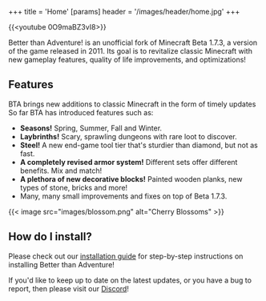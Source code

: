 +++
title = 'Home'
[params]
    header = '/images/header/home.jpg'
+++

{{<youtube 0O9maBZ3vI8>}}

Better than Adventure! is an unofficial fork of Minecraft Beta 1.7.3, a version of the game released in 2011. Its goal is to revitalize classic Minecraft with new gameplay features, quality of life improvements, and optimizations!

## Features

BTA brings new additions to classic Minecraft in the form of timely updates So far BTA has introduced features such as:

-   **Seasons!** Spring, Summer, Fall and Winter.
-   **Laybrinths!** Scary, sprawling dungeons with rare loot to discover.
-   **Steel!** A new end-game tool tier that's sturdier than diamond, but not as fast.
-   **A completely revised armor system!** Different sets offer different benefits. Mix and match!
-   **A plethora of new decorative blocks!** Painted wooden planks, new types of stone, bricks and more!
-   Many, many small improvements and fixes on top of Beta 1.7.3.

{{< image src="images/blossom.png" alt="Cherry Blossoms" >}}

## How do I install?

Please check out our [installation guide](/installation-guide) for step-by-step instructions on installing Better than Adventure!

If you'd like to keep up to date on the latest updates, or you have a bug to report, then please visit our [Discord]("https://discord.com/invite/jvwD8BKq5e")!
